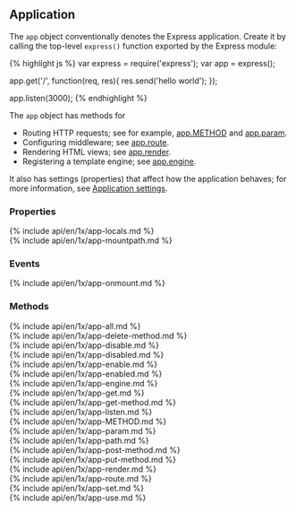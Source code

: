 <h2>Application</h2>

The `app` object conventionally denotes the Express application.
Create it by calling the top-level `express()` function exported by the Express module:

{% highlight js %}
var express = require('express');
var app = express();

app.get('/', function(req, res){
  res.send('hello world');
});

app.listen(3000);
{% endhighlight %}

The `app` object has methods for

* Routing HTTP requests; see for example, [app.METHOD](#app.METHOD) and [app.param](#app.param).
* Configuring middleware; see [app.route](#app.route).
* Rendering HTML views; see [app.render](#app.render).
* Registering a template engine; see [app.engine](#app.engine).

It also has settings (properties) that affect how the application behaves;
for more information, see [Application settings](#app.settings.table).

<h3 id='app.properties'>Properties</h3>

<section markdown="1">
  {% include api/en/1x/app-locals.md %}
</section>

<section markdown="1">
  {% include api/en/1x/app-mountpath.md %}
</section>

<h3 id='app.events'>Events</h3>

<section markdown="1">
  {% include api/en/1x/app-onmount.md %}
</section>

<h3 id='app.methods'>Methods</h3>

<section markdown="1">
  {% include api/en/1x/app-all.md %}
</section>

<section markdown="1">
  {% include api/en/1x/app-delete-method.md %}
</section>

<section markdown="1">
  {% include api/en/1x/app-disable.md %}
</section>

<section markdown="1">
  {% include api/en/1x/app-disabled.md %}
</section>

<section markdown="1">
  {% include api/en/1x/app-enable.md %}
</section>

<section markdown="1">
  {% include api/en/1x/app-enabled.md %}
</section>

<section markdown="1">
  {% include api/en/1x/app-engine.md %}
</section>

<section markdown="1">
  {% include api/en/1x/app-get.md %}
</section>

<section markdown="1">
  {% include api/en/1x/app-get-method.md %}
</section>

<section markdown="1">
  {% include api/en/1x/app-listen.md %}
</section>

<section markdown="1">
  {% include api/en/1x/app-METHOD.md %}
</section>

<section markdown="1">
  {% include api/en/1x/app-param.md %}
</section>

<section markdown="1">
  {% include api/en/1x/app-path.md %}
</section>

<section markdown="1">
  {% include api/en/1x/app-post-method.md %}
</section>

<section markdown="1">
  {% include api/en/1x/app-put-method.md %}
</section>

<section markdown="1">
  {% include api/en/1x/app-render.md %}
</section>

<section markdown="1">
  {% include api/en/1x/app-route.md %}
</section>

<section markdown="1">
  {% include api/en/1x/app-set.md %}
</section>

<section markdown="1">
  {% include api/en/1x/app-use.md %}
</section>

